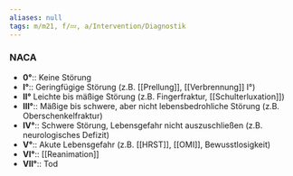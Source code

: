 ```yaml
---
aliases: null
tags: m/m21, f/💤, a/Intervention/Diagnostik
---
```

### NACA
- **0°**:: Keine Störung
- **I°**:: Geringfügige Störung (z.B. [[Prellung]], [[Verbrennung]] I°)
- **II°** Leichte bis mäßige Störung (z.B. Fingerfraktur, [[Schulterluxation]])
- **III°**:: Mäßige bis schwere, aber nicht lebensbedrohliche Störung (z.B. Oberschenkelfraktur)
- **IV°**:: Schwere Störung, Lebensgefahr nicht auszuschließen (z.B. neurologisches Defizit)
- **V°**:: Akute Lebensgefahr (z.B. [[HRST]], [[OMI]], Bewusstlosigkeit)
- **VI°**:: [[Reanimation]]
- **VII°**:: Tod